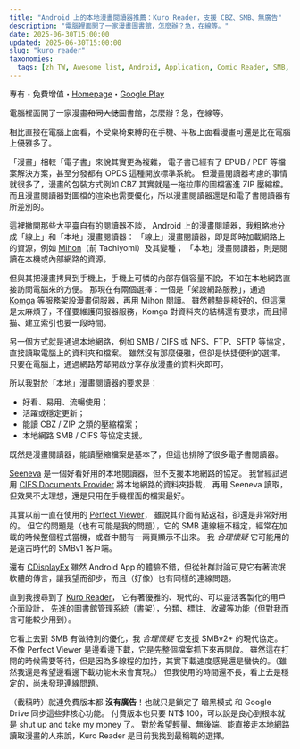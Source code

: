 ```yaml
---
title: "Android 上的本地漫畫閱讀器推薦：Kuro Reader，支援 CBZ、SMB、無廣告"
description: "電腦裡面開了一家漫畫圖書館，怎麼辦？急，在線等。"
date: 2025-06-30T15:00:00
updated: 2025-06-30T15:00:00
slug: "kuro_reader"
taxonomies:
  tags: [zh_TW, Awesome list, Android, Application, Comic Reader, SMB, CIFS]
---
```


專有・免費增值・[Homepage](https://kurotoshiro.dev/)・[Google Play](https://play.google.com/store/apps/details?id=br.com.kurotoshiro.kuro_reader)

電腦裡面開了一家漫畫~~和同人誌~~圖書館，怎麼辦？急，在線等。

相比直接在電腦上面看，不受桌椅束縛的在手機、平板上面看漫畫可還是比在電腦上優雅多了。

「漫畫」相較「電子書」來說其實更為複雜，
電子書已經有了 EPUB / PDF 等檔案解決方案，甚至分發都有 OPDS 這種開放標準系統。
但漫畫閱讀器考慮的事情就很多了，漫畫的包裝方式例如 CBZ 其實就是一拖拉庫的圖檔塞進 ZIP 壓縮檔。
而且漫畫閱讀器對圖檔的渲染也需要優化，所以漫畫閱讀器還是和電子書閱讀器有所差別的。

這裡撇開那些大平臺自有的閱讀器不談，
Android 上的漫畫閱讀器，我粗略地分成「線上」和「本地」漫畫閱讀器：
「線上」漫畫閱讀器，即是即時加載網路上的資源，例如 [Mihon](https://mihon.app/)（前 Tachiyomi）及其變種；
「本地」漫畫閱讀器，則是閱讀在本機或內部網路的資源。

但與其把漫畫拷貝到手機上，手機上可憐的內部存儲容量不說，不如在本地網路直接訪問電腦來的方便。
那現在有兩個選擇：一個是「架設網路服務」，通過 [Komga](https://komga.org/) 等服務架設漫畫伺服器，再用 Mihon 閱讀。
雖然體驗是極好的，但這還是太麻煩了，不僅要維護伺服器服務，Komga 對資料夾的結構還有要求，而且掃描、建立索引也要一段時間。

另一個方式就是通過本地網路，例如 SMB / CIFS 或 NFS、FTP、SFTP 等協定，直接讀取電腦上的資料夾和檔案。
雖然沒有那麼優雅，但卻是快捷便利的選擇。只要在電腦上，通過網路芳鄰開啟分享存放漫畫的資料夾即可。

所以我對於「本地」漫畫閱讀器的要求是：

- 好看、易用、流暢使用；
- 活躍或穩定更新；
- 能讀 CBZ / ZIP 之類的壓縮檔案；
- 本地網路 SMB / CIFS 等協定支援。

既然是漫畫閱讀器，能讀壓縮檔案是基本了，但這也排除了很多電子書閱讀器。

[Seeneva](https://seeneva.app/) 是一個好看好用的本地閱讀器，但不支援本地網路的協定。
我曾經試過用 [CIFS Documents Provider](https://github.com/wa2c/cifs-documents-provider) 將本地網路的資料夾掛載，
再用 Seeneva 讀取，但效果不太理想，還是只用在手機裡面的檔案最好。

其實以前一直在使用的 [Perfect Viewer](https://play.google.com/store/apps/details?id=com.rookiestudio.perfectviewer)，
雖說其介面有點返祖，卻還是非常好用的。
但它的問題是（也有可能是我的問題），它的 SMB 連線極不穩定，經常在加載的時候整個程式當機，或者中間有一兩頁顯示不出來。
我 *合理懷疑* 它可能用的是遠古時代的 SMBv1 客戶端。

還有 [CDisplayEx](https://play.google.com/store/apps/details?id=com.progdigy.cdisplay.free)
雖然 Android App 的體驗不錯，但從社群討論可見它有著流氓軟體的傳言，讓我望而卻步，而且（好像）也有同樣的連線問題。

直到我搜尋到了 [Kuro Reader](https://kurotoshiro.dev/)，
它有著優雅的、現代的、可以靈活客製化的用戶介面設計，
先進的圖書館管理系統（書架），分類、標註、收藏等功能（但對我而言可能較少用到）。

它看上去對 SMB 有做特別的優化，我 *合理懷疑* 它支援 SMBv2+ 的現代協定。
不像 Perfect Viewer 是邊看邊下載，它是先整個檔案抓下來再開啟。
雖然這在打開的時候需要等待，但是因為多線程的加持，其實下載速度感覺還是蠻快的。（雖然我還是希望邊看邊下載功能未來會實現。）
但我使用的時間還不長，看上去是穩定的，尚未發現連線問題。

（截稿時）就連免費版本都 **沒有廣告**！也就只是鎖定了 暗黑模式 和 Google Drive 同步這些非核心功能。
付費版本也只要 NT$ 100，可以說是良心到根本就是 shut up and take my money 了。
對於希望輕量、無後端、能直接走本地網路讀取漫畫的人來說，Kuro Reader 是目前我找到最稱職的選擇。
